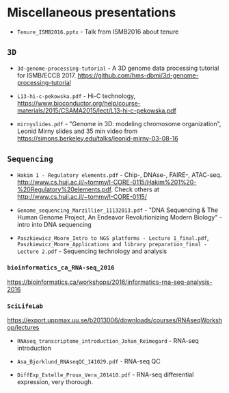 # Miscellaneous presentations

- `Tenure_ISMB2016.pptx` - Talk from ISMB2016 about tenure

## `3D`

- `3d-genome-processing-tutorial` - A 3D genome data processing tutorial for ISMB/ECCB 2017. https://github.com/hms-dbmi/3d-genome-processing-tutorial

- `L13-hi-c-pekowska.pdf` - Hi-C technology, https://www.bioconductor.org/help/course-materials/2015/CSAMA2015/lect/L13-hi-c-pekowska.pdf

- `mirnyslides.pdf` - "Genome in 3D: modeling chromosome organization", Leonid Mirny slides and 35 min video from https://simons.berkeley.edu/talks/leonid-mirny-03-08-16


## `Sequencing`

- `Hakim 1 - Regulatory elements.pdf` - Chip-, DNAse-, FAIRE-, ATAC-seq. http://www.cs.huji.ac.il/~tommy/I-CORE-0115/Hakim%201%20-%20Regulatory%20elements.pdf. Check others at http://www.cs.huji.ac.il/~tommy/I-CORE-0115/

- `Genome_sequencing_Marzillier_11132013.pdf` - "DNA Sequencing & The Human Genome Project, An Endeavor Revolutionizing Modern Biology" - intro into DNA sequencing

- `Paszkiewicz_Moore_Intro to NGS platforms - Lecture 1_final.pdf`, `Paszkiewicz_Moore_Applications and library preparation_final - Lecture 2.pdf` - Sequencing technology and analysis

### `bioinformatics_ca_RNA-seq_2016`

https://bioinformatics.ca/workshops/2016/informatics-rna-seq-analysis-2016

### `SciLifeLab` 

https://export.uppmax.uu.se/b2013006/downloads/courses/RNAseqWorkshop/lectures

- `RNAseq_transcriptome_introduction_Johan_Reimegard` - RNA-seq introduction

- `Asa_Bjorklund_RNAseqQC_141029.pdf` - RNA-seq QC

- `DiffExp_Estelle_Proux_Vera_201410.pdf` - RNA-seq differential expression, very thorough. 